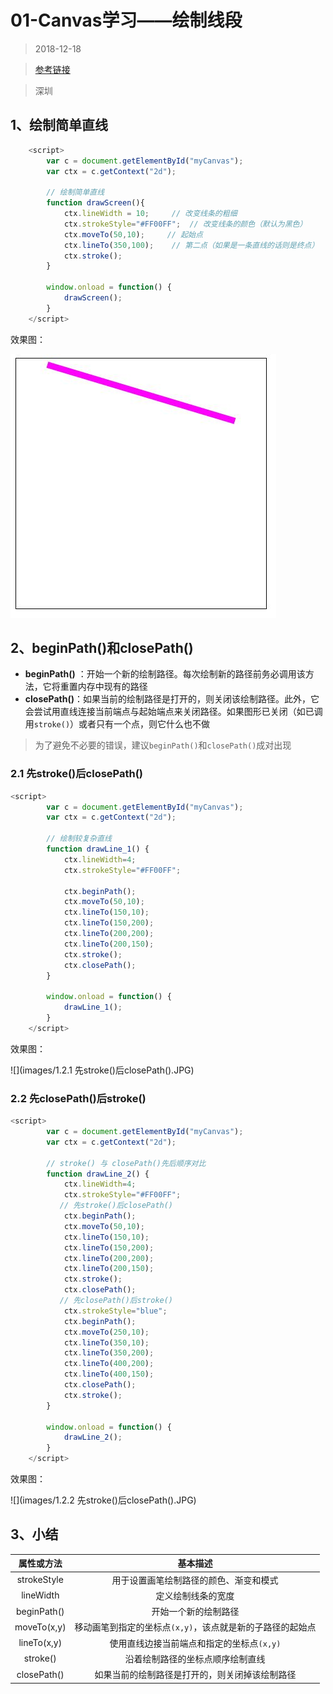 # 01-Canvas学习——绘制线段

> 2018-12-18

> [参考链接](https://www.w3cplus.com/canvas/draw-lines.html)

> 深圳



## 1、绘制简单直线

```js
    <script>
        var c = document.getElementById("myCanvas");
        var ctx = c.getContext("2d");

        // 绘制简单直线
        function drawScreen(){
            ctx.lineWidth = 10;     // 改变线条的粗细
            ctx.strokeStyle="#FF00FF";  // 改变线条的颜色（默认为黑色）
            ctx.moveTo(50,10);     // 起始点
            ctx.lineTo(350,100);    // 第二点（如果是一条直线的话则是终点）
            ctx.stroke();
        }

        window.onload = function() {
            drawScreen();
        }
    </script>
```

效果图：

![](images/1.1绘制简单直线.JPG)

## 2、beginPath()和closePath()

- **beginPath()** ：开始一个新的绘制路径。每次绘制新的路径前务必调用该方法，它将重置内存中现有的路径
- **closePath()**：如果当前的绘制路径是打开的，则关闭该绘制路径。此外，它会尝试用直线连接当前端点与起始端点来关闭路径。如果图形已关闭（如已调用`stroke()`）或者只有一个点，则它什么也不做

> 为了避免不必要的错误，建议`beginPath()`和`closePath()`成对出现

### 2.1 先stroke()后closePath()

```js
<script>
        var c = document.getElementById("myCanvas");
        var ctx = c.getContext("2d");

        // 绘制较复杂直线
        function drawLine_1() {
            ctx.lineWidth=4;
            ctx.strokeStyle="#FF00FF";
            
            ctx.beginPath();
            ctx.moveTo(50,10);
            ctx.lineTo(150,10);
            ctx.lineTo(150,200);
            ctx.lineTo(200,200);
            ctx.lineTo(200,150);
            ctx.stroke();
            ctx.closePath();
        }

        window.onload = function() {
            drawLine_1();
        }
    </script>
```



效果图：

![](images/1.2.1 先stroke()后closePath().JPG)

### 2.2 先closePath()后stroke()

```js
<script>
        var c = document.getElementById("myCanvas");
        var ctx = c.getContext("2d");

        // stroke() 与 closePath()先后顺序对比
        function drawLine_2() {
            ctx.lineWidth=4;
            ctx.strokeStyle="#FF00FF";
		   // 先stroke()后closePath()
            ctx.beginPath();
            ctx.moveTo(50,10);
            ctx.lineTo(150,10);
            ctx.lineTo(150,200);
            ctx.lineTo(200,200);
            ctx.lineTo(200,150);
            ctx.stroke();
            ctx.closePath();
		   // 先closePath()后stroke()
            ctx.strokeStyle="blue";
            ctx.beginPath();
            ctx.moveTo(250,10);
            ctx.lineTo(350,10);
            ctx.lineTo(350,200);
            ctx.lineTo(400,200);
            ctx.lineTo(400,150);
            ctx.closePath();
            ctx.stroke();
        }

        window.onload = function() {
            drawLine_2();
        }
    </script>
```

效果图：

![](images/1.2.2 先stroke()后closePath().JPG)

## 3、小结

| 属性或方法  |                         基本描述                          |
| :---------: | :-------------------------------------------------------: |
| strokeStyle |          用于设置画笔绘制路径的颜色、渐变和模式           |
|  lineWidth  |                    定义绘制线条的宽度                     |
| beginPath() |                   开始一个新的绘制路径                    |
| moveTo(x,y) | 移动画笔到指定的坐标点`(x,y)`，该点就是新的子路径的起始点 |
| lineTo(x,y) |         使用直线边接当前端点和指定的坐标点`(x,y)`         |
|  stroke()   |             沿着绘制路径的坐标点顺序绘制直线              |
| closePath() |      如果当前的绘制路径是打开的，则关闭掉该绘制路径       |

